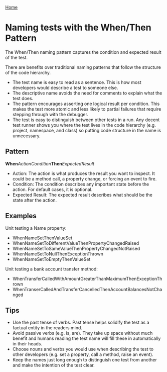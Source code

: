 [Home](README.md)

# Naming tests with the When/Then Pattern

The When/Then naming pattern captures the condition and expected result of the test. 

There are benefits over traditional naming patterns that follow the structure of the code hierarchy. 

- The test name is easy to read as a sentence.  This is how most developers would describe a test to someone else.  
- The descriptive name avoids the need for comments to explain what the test does.  
- The pattern encourages asserting one logical result per condition. This makes the test more atomic and less likely to partial failures that require stepping through with the debugger.
- The test is easy to distinguish between other tests in a run.  Any decent test runner shows you where the test lives in the code hierarchy (e.g. project, namespace, and class) so putting code structure in the name is unnecessary.

## Pattern

**When**_ActionCondition_**Then**_ExpectedResult_

- Action: The action is what produces the result you want to inspect.  It could be a method call, a property change, or forcing an event to fire.
- Condition: The condition describes any important state before the action.  For default cases, it is optional.
- Expected Result: The expected result describes what should be the state after the action.

## Examples

Unit testing a Name property:

- WhenNameSetThenValueSet
- WhenNameSetToDifferentValueThenPropertyChangedRaised
- WhenNameSetToSameValueThenPropertyChangedNotRaised
- WhenNameSetToNullThenExceptionThrown
- WhenNameSetToEmptyThenValueSet

Unit testing a bank account transfer method:

- WhenTransferCalledWithAmountGreaterThanMaximumThenExceptionThrown
- WhenTranserCalledAndTransferCancelledThenAccountBalancesNotChanged

## Tips

- Use the past tense of verbs.  Past tense helps solidify the test as a factual entity in the readers mind.
- Avoid passive verbs (e.g. is, are).  They take up space without much benefit and humans reading the test name will fill these in automatically in their heads.
- Choose nouns and verbs you would use when describing the test to other developers (e.g. set a property, call a method, raise an event).
- Keep the names just long enough to distinguish one test from another and make the intention of the test clear.  


